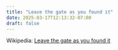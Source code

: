 ```yaml
---
title: "Leave the gate as you found it"
date: 2025-03-17T12:13:32-07:00
draft: false
---
```


Wikipedia: [Leave the gate as you found it](https://en.wikipedia.org/wiki/Leave_the_gate_as_you_found_it)


